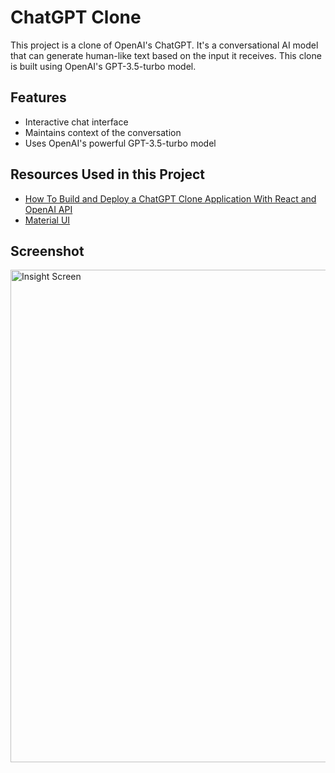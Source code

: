 # ChatGPT Clone

This project is a clone of OpenAI's ChatGPT. It's a conversational AI model that can generate human-like text based on the input it receives. This clone is built using OpenAI's GPT-3.5-turbo model.

## Features

- Interactive chat interface
- Maintains context of the conversation
- Uses OpenAI's powerful GPT-3.5-turbo model

## Resources Used in this Project

- [How To Build and Deploy a ChatGPT Clone Application With React and OpenAI API](https://kinsta.com/blog/chatgpt-clone/)
- [Material UI](https://mui.com/)

## Screenshot
<img width="788" alt="Insight Screen" src="">
